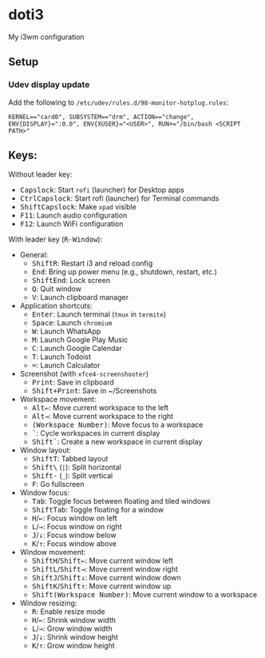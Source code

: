 # doti3
My i3wm configuration

## Setup
### Udev display update
 Add the following to `/etc/udev/rules.d/98-monitor-hotplug.rules`:

```
KERNEL=="card0", SUBSYSTEM=="drm", ACTION=="change", ENV{DISPLAY}=":0.0", ENV{XUSER}="<USER>", RUN+="/bin/bash <SCRIPT PATH>" 

``` 

## Keys:
Without leader key:

  * <kbd>Capslock</kbd>: Start `rofi` (launcher) for Desktop apps
  * <kbd>Ctrl</kbd><kbd>Capslock</kbd>: Start rofi (launcher) for Terminal commands
  * <kbd>Shift</kbd><kbd>Capslock</kbd>: Make `xpad` visible
  * <kbd>F11</kbd>: Launch audio configuration
  * <kbd>F12</kbd>: Launch WiFi configuration

With leader key (<kbd>R-Window</kbd>):

* General:
  * <kbd>Shift</kbd><kbd>R</kbd>: Restart i3 and reload config
  * <kbd>End</kbd>: Bring up power menu (e.g., shutdown, restart, etc.)
  * <kbd>Shift</kbd><kbd>End</kbd>: Lock screen
  * <kbd>Q</kbd>: Quit window
  * <kbd>V</kbd>: Launch clipboard manager
* Application shortcuts:
  * <kbd>Enter</kbd>: Launch terminal (`tmux` in `termite`)
  * <kbd>Space</kbd>: Launch `chromium`
  * <kbd>W</kbd>: Launch WhatsApp
  * <kbd>M</kbd>: Launch Google Play Music
  * <kbd>C</kbd>: Launch Google Calendar
  * <kbd>T</kbd>: Launch Todoist
  * <kbd>=</kbd>: Launch Calculator
* Screenshot (with `xfce4-screenshooter`)
  * <kbd>Print</kbd>: Save in clipboard
  * <kbd>Shift+Print</kbd>: Save in ~/Screenshots
* Workspace movement:
  * <kbd>Alt</kbd><kbd>&leftarrow;</kbd>: Move current workspace to the left 
  * <kbd>Alt</kbd><kbd>&rightarrow;</kbd>: Move current workspace to the right 
  * <kbd>(Workspace Number)</kbd>: Move focus to a workspace
  * <kbd>\`</kbd>: Cycle workspaces in current display
  * <kbd>Shift</kbd><kbd>\`</kbd>: Create a new workspace in current display
* Window layout:
  * <kbd>Shift</kbd><kbd>T</kbd>: Tabbed layout
  * <kbd>Shift</kbd><kbd>\\</kbd> (`|`): Split horizontal
  * <kbd>Shift</kbd><kbd>-</kbd> (`_`): Split vertical
  * <kbd>F</kbd>: Go fullscreen
* Window focus:
  * <kbd>Tab</kbd>: Toggle focus between floating and tiled windows
  * <kbd>Shift</kbd><kbd>Tab</kbd>: Toggle floating for a window
  * <kbd>H</kbd>/<kbd>&leftarrow;</kbd>: Focus window on left 
  * <kbd>L</kbd>/<kbd>&rightarrow;</kbd>: Focus window on right 
  * <kbd>J</kbd>/<kbd>&downarrow;</kbd>: Focus window below
  * <kbd>K</kbd>/<kbd>&uparrow;</kbd>: Focus window above
* Window movement:
  * <kbd>Shift</kbd><kbd>H</kbd>/<kbd>Shift</kbd><kbd>&leftarrow;</kbd>: Move current window left 
  * <kbd>Shift</kbd><kbd>L</kbd>/<kbd>Shift</kbd><kbd>&rightarrow;</kbd>: Move current window right 
  * <kbd>Shift</kbd><kbd>J</kbd>/<kbd>Shift</kbd><kbd>&downarrow;</kbd>: Move current window down 
  * <kbd>Shift</kbd><kbd>K</kbd>/<kbd>Shift</kbd><kbd>&uparrow;</kbd>: Move current window up 
  * <kbd>Shift</kbd><kbd>(Workspace Number)</kbd>: Move current window to a workspace
* Window resizing:
  * <kbd>R</kbd>: Enable resize mode
  * <kbd>H</kbd>/<kbd>&leftarrow;</kbd>: Shrink window width
  * <kbd>L</kbd>/<kbd>&rightarrow;</kbd>: Grow window width
  * <kbd>J</kbd>/<kbd>&downarrow;</kbd>: Shrink window height
  * <kbd>K</kbd>/<kbd>&uparrow;</kbd>: Grow window height
